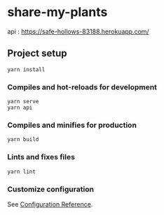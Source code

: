 # share-my-plants

api : https://safe-hollows-83188.herokuapp.com/

## Project setup
```
yarn install
```

### Compiles and hot-reloads for development
```
yarn serve
yarn api
```

### Compiles and minifies for production
```
yarn build
```

### Lints and fixes files
```
yarn lint
```

### Customize configuration
See [Configuration Reference](https://cli.vuejs.org/config/).
